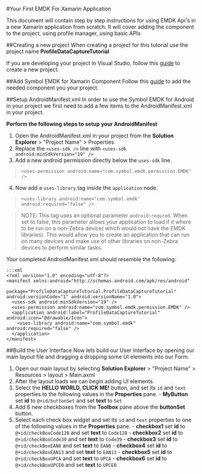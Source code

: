 #Your First EMDK For Xamarin Application

This document will contain step by step instructions for using EMDK Api's in a new Xamarin application from scratch. It will cover adding the component to the project, using profile manager, using basic APIs


##Creating a new project
When creating a project for this tutorial use the project name **ProfileDataCaptureTutorial**

If you are developing your project in Visual Studio, follow this [guide](../guide/newprojectvisualstudio) to create a new project.

##Add Symbol EMDK for Xamarin Component
Follow this [guide](../guide/component-install) to add the needed component you your project.

##Setup AndroidManifest.xml
In order to use the Symbol EMDK for Android in your project we first need to add a few items to the AndroidManifest.xml in your project.

**Perform the following steps to setup your AndroidManifest**

1. Open the AndroidManifest.xml in your project from the **Solution Explorer** > "Project Name" > Properties
2. Replace the `<uses-sdk />` line with  `<uses-sdk android:minSdkVersion="19" />`
3. Add a new android permission directly below the `uses-sdk` line.
  > `<uses-permission android:name="com.symbol.emdk.permission.EMDK" />`

4. Now add a `uses-library` tag inside the `application` node.
  > `<uses-library android:name="com.symbol.emdk" android:required="false" />`

  >NOTE: This tag uses an optional parameter `android:requred`. When set to false, this parameter allows your
  application to load if it where to be run on a non-Zebra device( which would not have the EMDK libraries). This would allow you to create an application that can run on many devices and make use of other libraries on non-Zebra devices to perform similar tasks.


Your completed AndroidManifest.xml should resemble the following:

    :::xml
    <?xml version="1.0" encoding="utf-8"?>
    <manifest xmlns:android="http://schemas.android.com/apk/res/android"
              package="ProfileDataCaptureTutorial.ProfileDataCaptureTutorial" android:versionCode="1" android:versionName="1.0">
      <uses-sdk android:minSdkVersion="19" />
      <uses-permission android:name="com.symbol.emdk.permission.EMDK" />
      <application android:label="ProfileDataCaptureTutorial" android:icon="@drawable/Icon">
        <uses-library android:name="com.symbol.emdk" android:required="false" />
      </application>
    </manifest>

##Build the User Interface
Now lets build our User Interface by opening our main layout file and dragging a dropping some UI elements into our Form.

1. Open our main layout by selecting **Solution Explorer** > "Project Name" > Resources > layout > Main.axml
2. After the layout loads we can begin adding UI elements.
  1. Select the **HELLO WORLD, CLICK ME!** button, and set its `id` and `text` properties to the following values in the **Properties** pane.
    - **MyButton** set **id** to `@+id/buttonSet` and set **text** to `Set`
  2. Add 6 new checkboxes from the **Toolbox** pane above the **buttonSet** button.
  3. Select each check box widget and set its `id` and `text` properties to one of the following values in the **Properties** pane.
    - **checkbox1** set **id** to `@+id/checkBoxCode128` and set **text** to `Code128`
    - **checkbox2** set **id** to `@+id/checkBoxCode39` and set **text** to `Code39`
    - **checkbox3** set **id** to `@+id/checkBoxEAN8` and set **text** to `EAN8`
    - **checkbox4** set **id** to `@+id/checkBoxEAN13` and set **text** to `EAN13`
    - **checkbox5** set **id** to `@+id/checkBoxUPCA` and set **text** to `UPCA`
    - **checkbox6** set **id** to `@+id/checkBoxUPCE0` and set **text** to `UPCE0`

